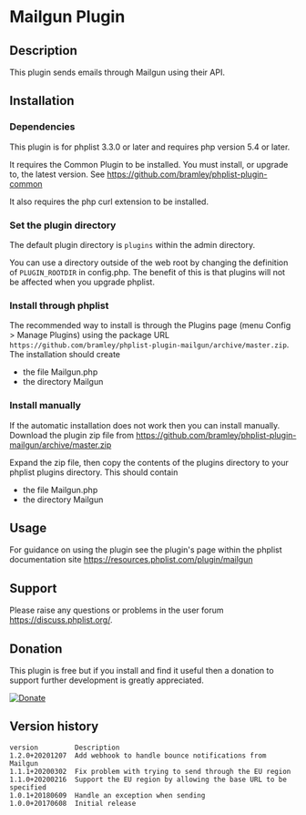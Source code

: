# Mailgun Plugin #

## Description ##

This plugin sends emails through Mailgun using their API.

## Installation ##

### Dependencies ###

This plugin is for phplist 3.3.0 or later and requires php version 5.4 or later.

It requires the Common Plugin to be installed. You must install, or upgrade to, the latest version. See <https://github.com/bramley/phplist-plugin-common>

It also requires the php curl extension to be installed.

### Set the plugin directory ###
The default plugin directory is `plugins` within the admin directory.

You can use a directory outside of the web root by changing the definition of `PLUGIN_ROOTDIR` in config.php.
The benefit of this is that plugins will not be affected when you upgrade phplist.

### Install through phplist ###
The recommended way to install is through the Plugins page (menu Config > Manage Plugins) using the package
URL `https://github.com/bramley/phplist-plugin-mailgun/archive/master.zip`.
The installation should create

* the file Mailgun.php
* the directory Mailgun

### Install manually ###
If the automatic installation does not work then you can install manually.
Download the plugin zip file from <https://github.com/bramley/phplist-plugin-mailgun/archive/master.zip>

Expand the zip file, then copy the contents of the plugins directory to your phplist plugins directory.
This should contain

* the file Mailgun.php
* the directory Mailgun

## Usage ##

For guidance on using the plugin see the plugin's page within the phplist documentation site <https://resources.phplist.com/plugin/mailgun>

## Support ##

Please raise any questions or problems in the user forum <https://discuss.phplist.org/>.

## Donation ##

This plugin is free but if you install and find it useful then a donation to support further development is greatly appreciated.

[![Donate](https://www.paypalobjects.com/en_US/i/btn/btn_donate_LG.gif)](https://www.paypal.com/cgi-bin/webscr?cmd=_s-xclick&hosted_button_id=W5GLX53WDM7T4)

## Version history ##

    version         Description
    1.2.0+20201207  Add webhook to handle bounce notifications from Mailgun
    1.1.1+20200302  Fix problem with trying to send through the EU region
    1.1.0+20200216  Support the EU region by allowing the base URL to be specified
    1.0.1+20180609  Handle an exception when sending
    1.0.0+20170608  Initial release
